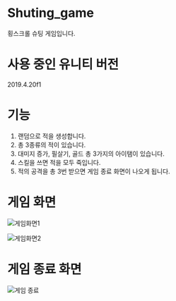 # Shuting_game

횡스크롤 슈팅 게임입니다.

# 사용 중인 유니티 버전
2019.4.20f1

# 기능

1. 랜덤으로 적을 생성합니다.
2. 총 3종류의 적이 있습니다.
3. 대미지 증가, 필살기, 골드 총 3가지의 아이탬이 있습니다.
4. 스킬을 쓰면 적을 모두 죽입니다.
5. 적의 공격을 총 3번 받으면 게임 종료 화면이 나오게 됩니다.

# 게임 화면
![게임화면1](https://user-images.githubusercontent.com/55783877/110621705-e1253680-81dd-11eb-967d-363074ca0a6e.png)

![게임화면2](https://user-images.githubusercontent.com/55783877/110621715-e2566380-81dd-11eb-8d39-4cfcf8454376.png)

# 게임 종료 화면

![게임 종료](https://user-images.githubusercontent.com/55783877/110621722-e3879080-81dd-11eb-884c-4205c0ccce5b.png)
